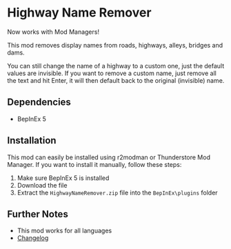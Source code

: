 # Highway Name Remover

Now works with Mod Managers!

This mod removes display names from roads, highways, alleys, bridges and dams.

You can still change the name of a highway to a custom one, just the default values are invisible. If you want to remove a custom name, just remove all the text and hit Enter, it will then default back to the original (invisible) name.

## Dependencies

- BepInEx 5

## Installation

This mod can easily be installed using r2modman or Thunderstore Mod Manager. If you want to install it manually, follow these steps:

1. Make sure BepInEx 5 is installed
2. Download the file
3. Extract the `HighwayNameRemover.zip` file into the `BepInEx\plugins` folder


## Further Notes
- This mod works for all languages
- [Changelog](https://github.com/kosch104/CS2-HighwayNameRemover/blob/main/CHANGELOG.md)



